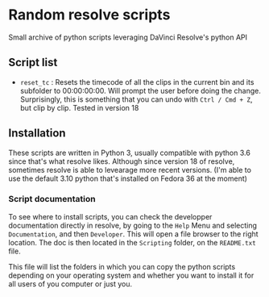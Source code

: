# Random resolve scripts
Small archive of python scripts leveraging DaVinci Resolve's python API

## Script list

+ `reset_tc` : Resets the timecode of all the clips in the current bin and its
  subfolder to 00:00:00:00. Will prompt the user before doing the change.
  Surprisingly, this is something that you can undo with `Ctrl / Cmd + Z`, but
  clip by clip.
  Tested in version 18

## Installation

These scripts are written in Python 3, usually compatible with python 3.6 since
that's what resolve likes. Although since version 18 of resolve, sometimes
resolve is able to levearage more recent versions.
(I'm able to use the default 3.10 python that's installed on Fedora 36 at the
moment)

### Script documentation

To see where to install scripts, you can check the developper documentation
directly in resolve, by going to the `Help` Menu and selecting `Documentation`,
and then `Developer`. This will open a file browser to the right location. The
doc is then located in the `Scripting` folder, on the `README.txt` file.

This file will list the folders in which you can copy the python scripts
depending on your operating system and whether you want to install it for all
users of you computer or just you.


